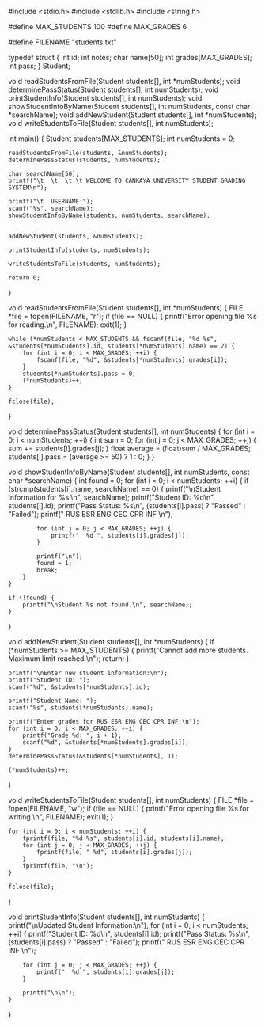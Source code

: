 #include <stdio.h>
#include <stdlib.h>
#include <string.h>

#define MAX_STUDENTS 100
#define MAX_GRADES 6

#define FILENAME "students.txt"

typedef struct {
    int id;
    int notes;
    char name[50];
    int grades[MAX_GRADES];
    int pass;
} Student;

void readStudentsFromFile(Student students[], int *numStudents);
void determinePassStatus(Student students[], int numStudents);
void printStudentInfo(Student students[], int numStudents);
void showStudentInfoByName(Student students[], int numStudents, const char *searchName);
void addNewStudent(Student students[], int *numStudents);
void writeStudentsToFile(Student students[], int numStudents);

int main() {
    Student students[MAX_STUDENTS];
    int numStudents = 0;

    readStudentsFromFile(students, &numStudents);
    determinePassStatus(students, numStudents);

    char searchName[50];
    printf("\t  \t  \t \t WELCOME TO CANKAYA UNIVERSITY STUDENT GRADING SYSTEM\n");

    printf("\t  USERNAME:");
    scanf("%s", searchName);
    showStudentInfoByName(students, numStudents, searchName);

   
    addNewStudent(students, &numStudents);

    printStudentInfo(students, numStudents);

    writeStudentsToFile(students, numStudents);

    return 0;
}

void readStudentsFromFile(Student students[], int *numStudents) {
    FILE *file = fopen(FILENAME, "r");
    if (file == NULL) {
        printf("Error opening file %s for reading.\n", FILENAME);
        exit(1);
    }

    while (*numStudents < MAX_STUDENTS && fscanf(file, "%d %s", &students[*numStudents].id, students[*numStudents].name) == 2) {
        for (int i = 0; i < MAX_GRADES; ++i) {
            fscanf(file, "%d", &students[*numStudents].grades[i]);
        }
        students[*numStudents].pass = 0;
        (*numStudents)++;
    }

    fclose(file);
}

void determinePassStatus(Student students[], int numStudents) {
    for (int i = 0; i < numStudents; ++i) {
        int sum = 0;
        for (int j = 0; j < MAX_GRADES; ++j) {
            sum += students[i].grades[j];
        }
        float average = (float)sum / MAX_GRADES;
        students[i].pass = (average >= 50) ? 1 : 0;
    }
}

void showStudentInfoByName(Student students[], int numStudents, const char *searchName) {
    int found = 0;
    for (int i = 0; i < numStudents; ++i) {
        if (strcmp(students[i].name, searchName) == 0) {
            printf("\nStudent Information for %s:\n", searchName);
            printf("Student ID: %d\n", students[i].id);
            printf("Pass Status: %s\n", (students[i].pass) ? "Passed" : "Failed");
            printf("  RUS  ESR  ENG  CEC  CPR  INF \n");

            for (int j = 0; j < MAX_GRADES; ++j) {
                printf("  %d ", students[i].grades[j]);
            }

            printf("\n");
            found = 1;
            break;
        }
    }

    if (!found) {
        printf("\nStudent %s not found.\n", searchName);
    }
}

void addNewStudent(Student students[], int *numStudents) {
    if (*numStudents >= MAX_STUDENTS) {
        printf("Cannot add more students. Maximum limit reached.\n");
        return;
    }

    printf("\nEnter new student information:\n");
    printf("Student ID: ");
    scanf("%d", &students[*numStudents].id);

    printf("Student Name: ");
    scanf("%s", students[*numStudents].name);

    printf("Enter grades for RUS ESR ENG CEC CPR INF:\n");
    for (int i = 0; i < MAX_GRADES; ++i) {
        printf("Grade %d: ", i + 1);
        scanf("%d", &students[*numStudents].grades[i]);
    }
    determinePassStatus(&students[*numStudents], 1);

    (*numStudents)++;
}

void writeStudentsToFile(Student students[], int numStudents) {
    FILE *file = fopen(FILENAME, "w");
    if (file == NULL) {
        printf("Error opening file %s for writing.\n", FILENAME);
        exit(1);
    }

    for (int i = 0; i < numStudents; ++i) {
        fprintf(file, "%d %s", students[i].id, students[i].name);
        for (int j = 0; j < MAX_GRADES; ++j) {
            fprintf(file, " %d", students[i].grades[j]);
        }
        fprintf(file, "\n");
    }

    fclose(file);
}

void printStudentInfo(Student students[], int numStudents) {
    printf("\nUpdated Student Information:\n");
    for (int i = 0; i < numStudents; ++i) {
        printf("Student ID: %d\n", students[i].id);
        printf("Pass Status: %s\n", (students[i].pass) ? "Passed" : "Failed");
        printf("  RUS  ESR  ENG  CEC  CPR  INF \n");

        for (int j = 0; j < MAX_GRADES; ++j) {
            printf("  %d ", students[i].grades[j]);
        }

        printf("\n\n");
    }
}
